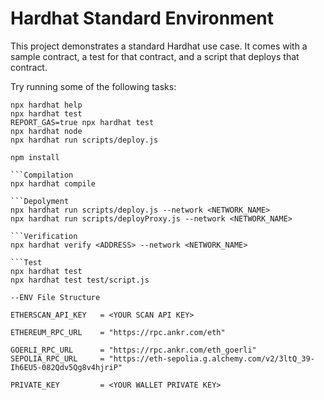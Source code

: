 # Hardhat Standard Environment

This project demonstrates a standard Hardhat use case. It comes with a sample contract, a test for that contract, and a script that deploys that contract.

Try running some of the following tasks:

```shell
npx hardhat help
npx hardhat test
REPORT_GAS=true npx hardhat test
npx hardhat node
npx hardhat run scripts/deploy.js
```

````Get Started
npm install

```Compilation
npx hardhat compile

```Depolyment
npx hardhat run scripts/deploy.js --network <NETWORK_NAME>
npx hardhat run scripts/deployProxy.js --network <NETWORK_NAME>

```Verification
npx hardhat verify <ADDRESS> --network <NETWORK_NAME>

```Test
npx hardhat test
npx hardhat test test/script.js

--ENV File Structure

ETHERSCAN_API_KEY   = <YOUR SCAN API KEY>

ETHEREUM_RPC_URL    = "https://rpc.ankr.com/eth"

GOERLI_RPC_URL      = "https://rpc.ankr.com/eth_goerli"
SEPOLIA_RPC_URL     = "https://eth-sepolia.g.alchemy.com/v2/3ltQ_39-Ih6EU5-082Qdv5Qg8v4hjriP"

PRIVATE_KEY         = <YOUR WALLET PRIVATE KEY>
````
